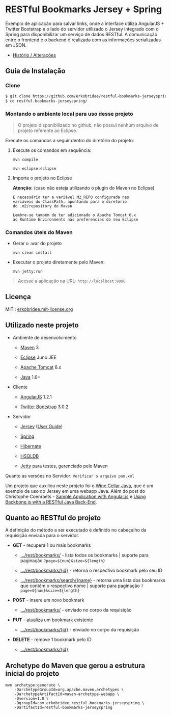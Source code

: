 # RESTful Bookmarks Jersey + Spring

Exemplo de aplicação para salvar links, onde a interface utiliza AngularJS + Twitter Bootstrap e o lado do servidor utilizado o Jersey integrado com o Spring para disponibilizar um serviço de dados RESTful. A comunicação entre o frontend e o backend é realizada com as informações serializadas em JSON.

* [Histório / Alterações](https://github.com/erkobridee/restful-bookmarks-jerseyspring/releases)


## Guia de Instalação

### Clone

```bash
$ git clone https://github.com/erkobridee/restful-bookmarks-jerseyspring.git
$ cd restful-bookmarks-jerseyspring/
```

### Montando o ambiente local para uso desse projeto

> O projeto disponibilizado no github, não possui nenhum arquivo de projeto referente ao Eclipse.

Execute os comandos a seguir dentro do diretório do projeto:

1. Execute os comandos em sequência:
	
	`mvn compile` 
	
	`mvn eclipse:eclipse`
	
2. Importe o projeto no Eclipse

	**Atenção:** (caso não esteja utilizando o plugin do Maven no Eclipse)

	```
	É necessário ter a variável M2_REPO configurada nas 
	variáveis do ClassPath, apontando para o diretório 
	do .m2/repository do Maven

	Lembre-se também de ter adicionado o Apache Tomcat 6.x
	ao Runtime Environments nas preferencias do seu Eclipse
	```

### Comandos úteis do Maven

* Gerar o .war do projeto

	`mvn clean install`

* Executar o projeto diretamente pelo Maven:

	`mvn jetty:run`

> Acesse a aplicação na URL: `http://localhost:9090`


## Licença

MIT : [erkobridee.mit-license.org](http://erkobridee.mit-license.org)


## Utilizado neste projeto

* Ambiente de desenvolvimento

	* [Maven](http://maven.apache.org/) 3

	* [Eclipse](http://eclipse.org/) Juno JEE

	* [Apache Tomcat](http://tomcat.apache.org/) 6.x

	* [Java](http://www.java.com/) 1.6+

* Cliente

	* [AngularJS](http://angularjs.org/) 1.2.1

	* [Twitter Bootstrap](http://getbootstrap.com/) 3.0.2

* Servidor

	* [Jersey](http://jersey.java.net/) ([User Guide](http://jersey.java.net/nonav/documentation/latest/user-guide.html))

	* [Spring](http://spring.io/)

	* [Hibernate](http://www.hibernate.org/)

	* [HSQLDB](http://hsqldb.org/)

	* [Jetty](http://jetty.codehaus.org/jetty/) para testes, gerenciado pelo Maven

Quanto as versões no Servidor: `Verificar o arquivo pom.xml`
	
Um projeto que auxiliou neste projeto foi o [Wine Cellar Java](https://github.com/ccoenraets/wine-cellar-java), que é um exemplo de uso do Jersey em uma webapp Java. Além do post do Christophe Coenraets - [Sample Application with Angular.js](http://coenraets.org/blog/2012/02/sample-application-with-angular-js/) e [Using Backbone.js with a RESTful Java Back-End](http://coenraets.org/blog/2012/01/using-backbone-js-with-a-restful-java-back-end/).


## Quanto ao RESTful do projeto

A definição do método a ser executado é definido no cabeçalho da requisição enviada para o servidor.

* **GET** - recupera 1 ou mais bookmarks
	
	* [.../rest/bookmarks/]() - lista todos os bookmarks | suporte para paginação `?page=${num}&size=${length}`

	* [.../rest/bookmarks/{id}]() - retorna o respectivo bookmark pelo seu ID
	
	* [.../rest/bookmarks/search/{name}]() - retorna uma lista dos bookmarks que contém o respectivo nome | suporte para paginação `?page=${num}&size=${length}`

* **POST** - insere um novo bookmark
	
	* [.../rest/bookmarks/]() - enviado no corpo da requisição

* **PUT** - atualiza um bookmark existente
	
	* [.../rest/bookmarks/{id}]() - enviado no corpo da requisição

* **DELETE** - remove 1 bookmark pelo ID
	
	* [.../rest/bookmarks/{id}]() 


## Archetype do Maven que gerou a estrutura inicial do projeto

```
mvn archetype:generate \
    -DarchetypeGroupId=org.apache.maven.archetypes \
    -DarchetypeArtifactId=maven-archetype-webapp \
    -Dversion=1.0 \
    -DgroupId=com.erkobridee.restful.bookmarks.jerseyspring \
    -DartifactId=restful-bookmarks-jerseyspring
```
